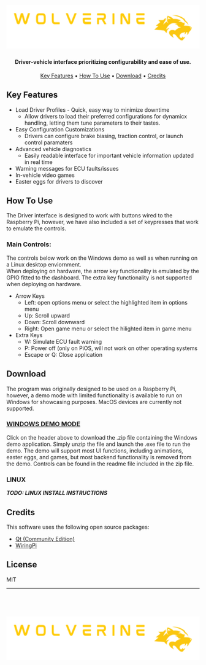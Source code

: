 <h1 align="center">
  <br>
  <a href="WolverineRacing"><img src="https://github.com/Mgharbieh/Instrument_Cluster_RPi/blob/main/assets/images/teamlogo.png" alt="WolverineRacing" width="650"></a>
  <br>
</h1>

<h4 align="center">Driver-vehicle interface prioritizing configurability and ease of use.</h4>

<p align="center">
  <a href="#key-features">Key Features</a> •
  <a href="#how-to-use">How To Use</a> •
  <a href="#download">Download</a> •
  <a href="#credits">Credits</a> 
</p>

## Key Features

* Load Driver Profiles - Quick, easy way to minimize downtime
  - Allow drivers to load their preferred configurations for dynamicx handling, letting them tune parameters to their tastes.
* Easy Configuration Customizations
  - Drivers can configure brake biasing, traction control, or launch control paramaters
* Advanced vehicle diagnostics
  - Easily readable interface for important vehicle information updated in real time
* Warning messages for ECU faults/issues
* In-vehicle video games
* Easter eggs for drivers to discover

## How To Use
The Driver interface is designed to work with buttons wired to the Raspberry Pi, however, we have also included a set of keypresses that work to emulate the controls.

### Main Controls:
The controls below work on the Windows demo as well as when running on a Linux desktop enviornment.  
When deploying on hardware, the arrow key functionality is emulated by the GPIO fitted to the dashboard.
The extra key functionality is not supported when deploying on hardware.
* Arrow Keys
  - Left: open options menu or select the highlighted item in options menu
  - Up:   Scroll upward
  - Down: Scroll downward
  - Right: Open game menu or select the hilighted item in game menu
* Extra Keys
  - W: Simulate ECU fault warning
  - P: Power off (only on PiOS, will not work on other operating systems
  - Escape or Q: Close application

## Download
The program was originally designed to be used on a Raspberry Pi, however, a demo mode with limited functionality is available to run on Windows for showcasing purposes.  MacOS devices are currently not supported.

### [WINDOWS DEMO MODE](https://drive.google.com/uc?export=download&id=1KGAqaMMBcgKybBMU_xWF1KtjLZEl3zSI)
Click on the header above to download the .zip file containing the Windows demo application.  Simply unzip the file and launch the .exe file to run the demo.
The demo will support most UI functions, including animations, easter eggs, and games, but most backend functionality is removed from the demo.
Controls can be found in the readme file included in the zip file.


### LINUX
***TODO: LINUX INSTALL INSTRUCTIONS*** 

## Credits

This software uses the following open source packages:

- [Qt (Community Edition)](http://qt.io/)
- [WiringPi](https://github.com/WiringPi/WiringPi)

## License

MIT

---
<h1 align="center">
  <br>
  <a href="WolverineRacing"><img src="https://github.com/Mgharbieh/Instrument_Cluster_RPi/blob/main/assets/images/teamlogo.png" alt="WolverineRacing" width="650"></a>
  <br>
</h1>

